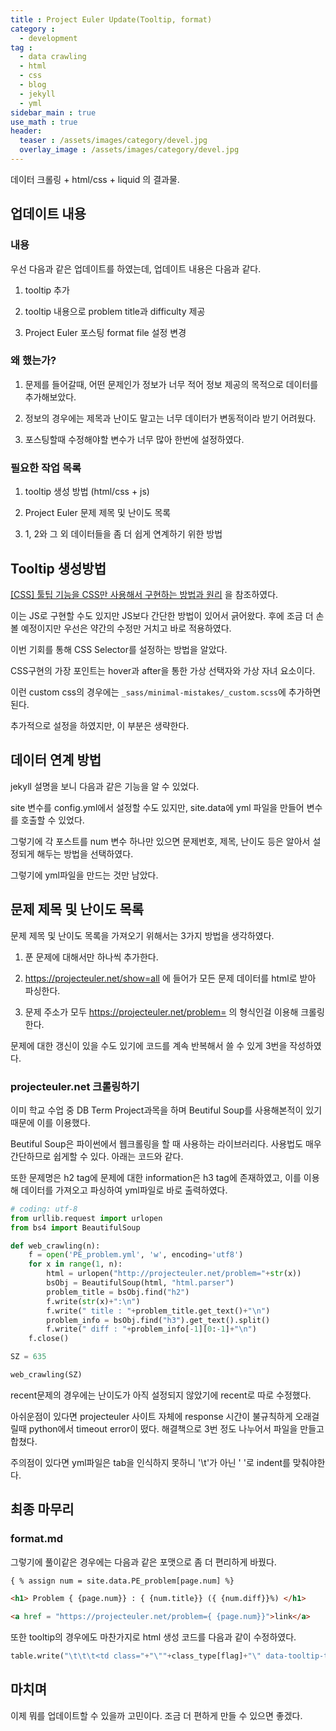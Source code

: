 ```yaml
---
title : Project Euler Update(Tooltip, format)
category :
  - development
tag :
  - data crawling
  - html
  - css
  - blog
  - jekyll
  - yml
sidebar_main : true
use_math : true
header:
  teaser : /assets/images/category/devel.jpg
  overlay_image : /assets/images/category/devel.jpg
---
```


데이터 크롤링 + html/css + liquid 의 결과물.

## 업데이트 내용

### 내용

우선 다음과 같은 업데이트를 하였는데, 업데이트 내용은 다음과 같다.

1. tooltip 추가

2. tooltip 내용으로 problem title과 difficulty 제공

3. Project Euler 포스팅 format file 설정 변경

### 왜 했는가?

1. 문제를 들어갈때, 어떤 문제인가 정보가 너무 적어 정보 제공의 목적으로 데이터를 추가해보았다.

2. 정보의 경우에는 제목과 난이도 말고는 너무 데이터가 변동적이라 받기 어려웠다.

3. 포스팅할때 수정해야할 변수가 너무 많아 한번에 설정하였다.

### 필요한 작업 목록

1. tooltip 생성 방법 (html/css + js)

2. Project Euler 문제 제목 및 난이도 목록

3. 1, 2와 그 외 데이터들을 좀 더 쉽게 연계하기 위한 방법

## Tooltip 생성방법

[[CSS] 툴팁 기능을 CSS만 사용해서 구현하는 방법과 원리](http://programmingsummaries.tistory.com/369) 을 참조하였다.

이는 JS로 구현할 수도 있지만 JS보다 간단한 방법이 있어서 긁어왔다. 후에 조금 더 손볼 예정이지만 우선은 약간의 수정만 거치고 바로 적용하였다.

이번 기회를 통해 CSS Selector를 설정하는 방법을 알았다.

CSS구현의 가장 포인트는 hover과 after을 통한 가상 선택자와 가상 자녀 요소이다.


이런 custom css의 경우에는 `_sass/minimal-mistakes/_custom.scss`에 추가하면 된다.

추가적으로 설정을 하였지만, 이 부분은 생략한다.

## 데이터 연계 방법

jekyll 설명을 보니 다음과 같은 기능을 알 수 있었다.

site 변수를 config.yml에서 설정할 수도 있지만, site.data에 yml 파일을 만들어 변수를 호출할 수 있었다.

그렇기에 각 포스트를 num 변수 하나만 있으면 문제번호, 제목, 난이도 등은 알아서 설정되게 해두는 방법을 선택하였다.

그렇기에 yml파일을 만드는 것만 남았다.

## 문제 제목 및 난이도 목록

문제 제목 및 난이도 목록을 가져오기 위해서는 3가지 방법을 생각하였다.

1. 푼 문제에 대해서만 하나씩 추가한다.

2. https://projecteuler.net/show=all 에 들어가 모든 문제 데이터를 html로 받아 파싱한다.

3. 문제 주소가 모두 https://projecteuler.net/problem= 의 형식인걸 이용해 크롤링한다.

문제에 대한 갱신이 있을 수도 있기에 코드를 계속 반복해서 쓸 수 있게 3번을 작성하였다.

### projecteuler.net 크롤링하기

이미 학교 수업 중 DB Term Project과목을 하며 Beutiful Soup를 사용해본적이 있기때문에 이를 이용했다.

Beutiful Soup은 파이썬에서 웹크롤링을 할 때 사용하는 라이브러리다. 사용법도 매우 간단하므로 쉽게할 수 있다. 아래는 코드와 같다.

또한 문제명은 h2 tag에 문제에 대한 information은 h3 tag에 존재하였고, 이를 이용해 데이터를 가져오고 파싱하여 yml파일로 바로 출력하였다.

``` python
# coding: utf-8
from urllib.request import urlopen
from bs4 import BeautifulSoup

def web_crawling(n):
	f = open('PE_problem.yml', 'w', encoding='utf8')
	for x in range(1, n):
		html = urlopen("http://projecteuler.net/problem="+str(x))
		bsObj = BeautifulSoup(html, "html.parser")
		problem_title = bsObj.find("h2")
		f.write(str(x)+":\n")
		f.write(" title : "+problem_title.get_text()+"\n")
		problem_info = bsObj.find("h3").get_text().split()
		f.write(" diff : "+problem_info[-1][0:-1]+"\n")
	f.close()

SZ = 635

web_crawling(SZ)
```

recent문제의 경우에는 난이도가 아직 설정되지 않았기에 recent로 따로 수정했다.

아쉬운점이 있다면 projecteuler 사이트 자체에 response 시간이 불규칙하게 오래걸릴때 python에서 timeout error이 떴다. 해결책으로 3번 정도 나누어서 파일을 만들고 합쳤다.

주의점이 있다면 yml파일은 tab을 인식하지 못하니 '\t'가 아닌 ' '로 indent를 맞춰야한다.

## 최종 마무리

### format.md

그렇기에 풀이같은 경우에는 다음과 같은 포맷으로 좀 더 편리하게 바꿨다.

```html
{ % assign num = site.data.PE_problem[page.num] %}

<h1> Problem { {page.num}} : { {num.title}} ({ {num.diff}}%) </h1>

<a href = "https://projecteuler.net/problem={ {page.num}}">link</a>
```

또한 tooltip의 경우에도 마찬가지로 html 생성 코드를 다음과 같이 수정하였다.

``` python
table.write("\t\t\t<td class="+"\""+class_type[flag]+"\" data-tooltip-text = \"{ {site.data.PE_problem["+ str(i) + "].title}} ({ {site.data.PE_problem["+ str(i) + "].diff}}%)\" > "+ "<a href =" + link +str(i)+ "\">"+str(i)+"</a></td>\n")
```

## 마치며

이제 뭐를 업데이트할 수 있을까 고민이다. 조금 더 편하게 만들 수 있으면 좋겠다.
